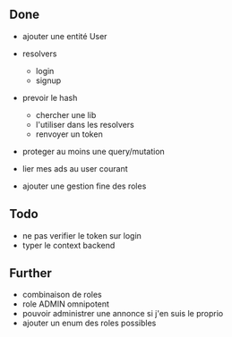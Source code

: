 ## Done

- ajouter une entité User
- resolvers

  - login
  - signup

- prevoir le hash

  - chercher une lib
  - l'utiliser dans les resolvers
  - renvoyer un token

- proteger au moins une query/mutation
- lier mes ads au user courant
- ajouter une gestion fine des roles

## Todo

- ne pas verifier le token sur login
- typer le context backend

## Further

- combinaison de roles
- role ADMIN omnipotent
- pouvoir administrer une annonce si j'en suis le proprio
- ajouter un enum des roles possibles
